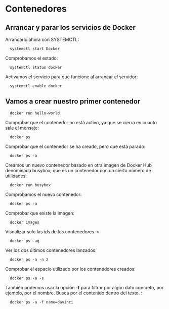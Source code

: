 <div style="vertical-aligh: center;"> 

# Contenedores 

## Arrancar y parar los servicios de Docker

<p>Arrancarlo ahora con SYSTEMCTL: </p>

```
  systemctl start Docker
```
<p>Comprobamos el estado:</p> 

```
  systemctl status docker
```

<p>Activamos el servicio para que funcione al arrancar el servidor: </p>

```
  systemctl enable docker
```

## Vamos a crear nuestro primer contenedor

```
  docker run hello-world
```

<p>Comprobar que el contenedor no está activo, ya que se cierra en cuanto sale el mensaje: </p>

```
  docker ps
```
<p>Comprobar que el contenedor se ha creado, pero que está parado: </p>

```
  docker ps -a
```

<p> Creamos un nuevo contenedor basado en otra imagen de Docker Hub  denominada busybox, que es un contenedor con un cierto número de   utilidades: </p>

```
  docker run busybox
 ```

<p>Comprobamos el nuevo contenedor:</p>

```
  docker ps -a
```

<p>Comprobar que existe la imagen: </p>

```
  docker images
 ```

<p>Visualizar solo las ids de los contenedores :></p>

```
  docker ps -aq
 ```
<p>Ver los dos últimos contenedores lanzados: </p>

```
  docker ps -a -n 2
```

<p>Comprobar el espacio utilizado por los contenedores creados:</p>

```
  docker ps -a -s
 ```
<p>También podemos usar la opción <strong>-f</strong> para filtrar por algún dato concreto,
   por ejemplo, por el nombre. Busca por el contenido dentro del texto. : </p>

```
  docker ps -a -f name=davinci
 ```

</div>